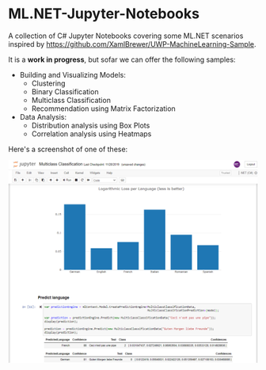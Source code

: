 # ML.NET-Jupyter-Notebooks

A collection of C# Jupyter Notebooks covering some ML.NET scenarios inspired by https://github.com/XamlBrewer/UWP-MachineLearning-Sample.

It is a **work in progress**, but sofar we can offer the following samples:

* Building and Visualizing Models:
  * Clustering
  * Binary Classification
  * Multiclass Classification
  * Recommendation using Matrix Factorization
* Data Analysis:
  * Distribution analysis using Box Plots
  * Correlation analysis using Heatmaps

Here's a screenshot of one of these:

![Screenshot](Assets/MLNet_Jupyter.png?raw=true)
